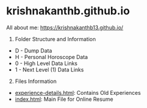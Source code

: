 # krishnakanthb.github.io
All about me:
https://krishnakanthb13.github.io/


1. Folder Structure and Information

- D - Dump Data
- H - Personal Horoscope Data
- 0 - High Level Data Links
- 1 - Next Level (1) Data Links

2. Files Information

- [experience-details.html]([https://krishnakanthb13.github.io/experience-details.html]): Contains Old Experiences 
- [index.html]([https://krishnakanthb13.github.io/]): Main File for Online Resume